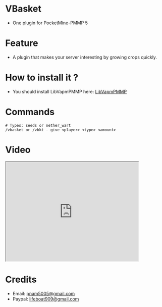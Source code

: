 # VBasket
- One plugin for PocketMine-PMMP 5

# Feature
- A plugin that makes your server interesting by growing crops quickly.

# How to install it ?
- You should install LibVapmPMMP here: [LibVapmPMMP](https://poggit.pmmp.io/ci/VennDev/LibVapmPMMP/LibVapmPMMP)

# Commands
```
# Types: seeds or nether_wart
/vbasket or /vbkt - give <player> <type> <amount>
```

# Video
<iframe width="420" height="315" src="https://github.com/VennDev/VBasket/assets/111500380/698b8532-b766-4f4e-be24-c64f08b4d36c"> </iframe>

# Credits
- Email: pnam5005@gmail.com
- Paypal: lifeboat909@gmail.com
